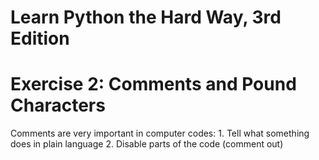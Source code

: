 # Learn Python the Hard Way, 3rd Edition
# Exercise 2: Comments and Pound Characters

Comments are very important in computer codes:
    1. Tell what something does in plain language
    2. Disable parts of the code (comment out)
